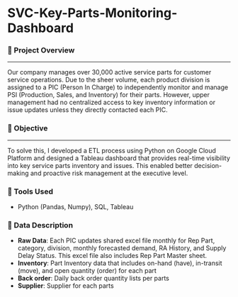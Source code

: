 # SVC-Key-Parts-Monitoring-Dashboard

### 📌 Project Overview
-------
Our company manages over 30,000 active service parts for customer service operations. Due to the sheer volume, each product division is assigned to a PIC (Person In Charge) to independently monitor and manage PSI (Production, Sales, and Inventory) for their parts. However, upper management had no centralized access to key inventory information or issue updates unless they directly contacted each PIC. 
### 📌 Objective
-------
To solve this, I developed a ETL process using Python on Google Cloud Platform and designed a Tableau dashboard that provides real-time visibility into key service parts inventory and issues. This enabled better decision-making and proactive risk management at the executive level.

### 🔧 Tools Used
- Python (Pandas, Numpy), SQL, Tableau

### 📁 Data Description

* **Raw Data**: Each PIC updates shared excel file monthly for Rep Part, category, division, monthly forecasted demand, RA History, and Supply Delay Status. This excel file also includes Rep Part Master sheet.
* **Inventory**: Part Inventory data that includes on-hand (have), in-transit (move), and open quantity (order) for each part
*  **Back order**: Daily back order quantity lists per parts
*  **Supplier**: Supplier for each parts
